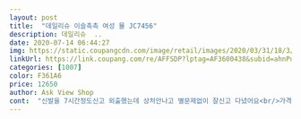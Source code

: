 ```yaml
---
layout: post 
title:  "데일리슈 이슬촉촉 여성 뮬 JC7456" 
description: 데일리슈  ..
date: 2020-07-14 06:44:27 
img: https://static.coupangcdn.com/image/retail/images/2020/03/31/18/3/76f4f371-f0e3-4626-bb53-30d45ea6af65.jpg 
linkUrl: https://link.coupang.com/re/AFFSDP?lptag=AF3600438&subid=ahnPublicAsk&pageKey=1422130300&itemId=2460829146&vendorItemId=70454331497&traceid=V0-113-0e8651179079422b 
categories: [1007] 
color: F361A6 
price: 12650 
author: Ask View Shop 
cont:  "신발을 7시간정도신고 외출했는데 상처안나고 별문제없이 잘신고 다녔어요<br/>가격도 이정도믄 괜찮아요.<br/><br/>개이쁘고 가성비갑 슬리퍼<br/>너무많은걸 바라면.<br/>.<br/>욕심이겠죠^^<br/>다른색깔로도 살려구요<br/>단.<br/>신발바닥소리가 딱!딱! 나서 .<br/>.<br/>좀.<br/>.<br/><br/>마감엉성하다거나 실밥튀어나오거나 그런느낌도 전혀 없구요<br/>맘에들어요<br/>발에 상처없이 잘신고다닌것만이라도 전  다행이라 봐요<br/>밝은레드색으로 원피스에 맞춰신으믄 정말이쁘겠어요.<br/><br/>배송도빠르고 샌들상태도 깨끗하고 발도편하고 이뻐요.<br/><br/>여름한철 잘신을수 있겠어요.<br/><br/>완전좋아요 발볼이 넓은편인데도 여유있고 착용감도 편해요 이쁘기도 하구요<br/>쿠션은 약간말랑한편이라 착용감도 좋아요<br/>" 
---
```


